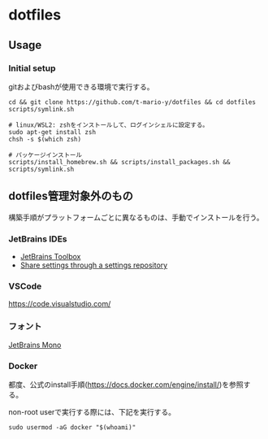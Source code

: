 # dotfiles

## Usage

### Initial setup

gitおよびbashが使用できる環境で実行する。

```shell script
cd && git clone https://github.com/t-mario-y/dotfiles && cd dotfiles
scripts/symlink.sh

# linux/WSL2: zshをインストールして、ログインシェルに設定する。
sudo apt-get install zsh
chsh -s $(which zsh)

# パッケージインストール
scripts/install_homebrew.sh && scripts/install_packages.sh && scripts/symlink.sh
```

## dotfiles管理対象外のもの

構築手順がプラットフォームごとに異なるものは、手動でインストールを行う。

### JetBrains IDEs

- [JetBrains Toolbox](https://www.jetbrains.com/ja-jp/toolbox-app/)
- [Share settings through a settings repository](https://www.jetbrains.com/help/idea/sharing-your-ide-settings.html#settings-repository)

### VSCode

<https://code.visualstudio.com/>

### フォント

[JetBrains Mono](https://github.com/JetBrains/JetBrainsMono)

### Docker

都度、公式のinstall手順(<https://docs.docker.com/engine/install/>)を参照する。

non-root userで実行する際には、下記を実行する。

```shell script
sudo usermod -aG docker "$(whoami)"
```
